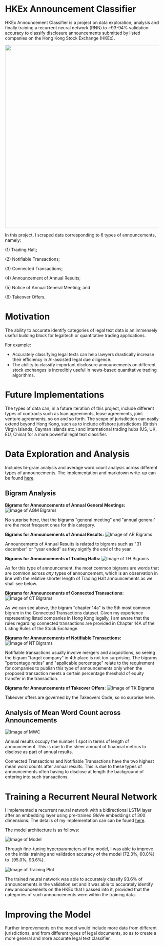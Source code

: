 # HKEx Announcement Classifier

HKEx Announcement Classifier is a project on data exploration, analysis and finally training a recurrent neural network (RNN) to ~93-94% validation accuracy to classify disclosure announcements submitted by listed companies on the Hong Kong Stock Exchange (HKEx).

<img src="/images/prediction.png" width="600">

In this project, I scraped data corresponding to 6 types of announcements, namely:

(1) Trading Halt; 

(2) Notifiable Transactions; 

(3) Connected Transactions; 

(4) Announcement of Annual Results; 

(5) Notice of Annual General Meeting; and 

(6) Takeover Offers.

# Motivation 
The ability to accurate identify categories of legal text data is an immensely useful building block for legaltech or quantitative trading applications. 

For example: 
- Accurately classifying legal texts can help lawyers drastically increase their efficiency in AI-assisted legal due diligence. 
- The ability to classify important disclosure announcements on different stock exchanges is incredibly useful in news-based quantitative trading algorithms. 

# Future Implementations
The types of data can, in a future iteration of this project, include different types of contracts such as loan agreements, lease agreements, joint venture agreements, so on and so forth. The scope of jurisdiction can easily extend beyond Hong Kong, such as to include offshore jurisdictions (British Virgin Islands, Cayman Islands etc.) and international trading hubs (US, UK, EU, China) for a more powerful legal text classifier. 

# Data Exploration and Analysis
Includes bi-gram analysis and average word count analysis across different types of announcements. The implementation and markdown write-up can be found <a href='Data%20Exploration%20for%20HKEX%20Announcements.ipynb'>here</a>.

## Bigram Analysis
**Bigrams for Announcements of Annual General Meetings:**
![Image of AGM Bigrams](/images/bigrams_agm.png)

No surprise here, that the bigrams "general meeting" and "annual general" are the most frequent ones for this category.

**Bigrams for Announcements of Annual Results:**
![Image of AR Bigrams](/images/bigrams_ar.png)

Announcements of Annual Results is related to bigrams such as "31 december" or "year ended" as they signify the end of the year.

**Bigrams for Announcements of Trading Halts:**
![Image of TH Bigrams](/images/bigrams_th.png)

As for this type of announcement, the most common bigrams are words that are common across *any* types of announcement, which is an observation in line with the relative shorter length of Trading Halt announcements as we shall see below.

**Bigrams for Announcements of Connected Transactions:**
![Image of CT Bigrams](/images/bigrams_cct.png)

As we can see above, the bigram "chapter 14a" is the 5th most common bigram in the Connected Transactions dataset. Given my experience representing listed companies in Hong Kong legally, I am aware that the rules regarding connected transactions are provided in Chapter 14A of the Listing Rules of the Stock Exchange.

**Bigrams for Announcements of Notifiable Transactions:**
![Image of NT Bigrams](/images/bigrams_nt.png)

Notifiable transactions usually involve mergers and acquisitions, so seeing the bigram "target company" in 4th place is not too surprising. The bigrams "percentage ratios" and "applicable percentage" relate to the requirement for companies to publish this type of announcements only when the proposed transaction meets a certain percentage threshold of equity transfer in the transaction.

**Bigrams for Announcements of Takeover Offers:**
![Image of TK Bigrams](/images/bigrams_tk.png)

Takeover offers are governed by the Takeovers Code, so no surprise here.

## Analysis of Mean Word Count across Announcements
![Image of MWC](/images/word_count_comparison.png)

Annual results occupy the number 1 spot in terms of length of announcement. This is due to the sheer amount of financial metrics to disclose as part of annual results.

Connected Transactions and Notifiable Transactions have the two highest mean word counts after annual results. This is due to these types of announcements often having to disclose at length the background of entering into such transactions.

# Training a Recurrent Neural Network 
I implemented a recurrent neural network with a bidirectional LSTM layer after an embedding layer using pre-trained GloVe embeddings of 300 dimensions. The details of my implementation can can be found <a href='HKEx_Announcement_Classifier.ipynb'>here</a>.

The model architecture is as follows: 

![Image of Model](/images/model.png)

Through fine-tuning hyperparameters of the model, I was able to improve on the initial training and validation accuracy of the model (72.3%, 60.0%) to（95.0%, 93.6%).

![Image of Training Plot](/images/training_plot.png)


The trained neural network was able to accurately classify 93.6% of announcements in the validation set and it was able to accurately identify new announcements on the HKEx that I passed into it, provided that the categories of such announcements were within the training data. 

# Improving the Model 
Further improvements on the model would include more data from different jurisdictions, and from different types of legal documents, so as to create a more general and more accurate legal text classifier.

